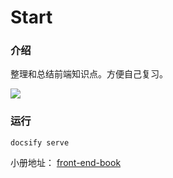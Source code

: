 # Start

### 介绍

整理和总结前端知识点。方便自己复习。

![](http://image.cocoroise.cn/前端知识大纲10.28.png)

### 运行

`docsify serve`

小册地址：
[front-end-book](https://cocoroise.github.io/front-end-book/)

